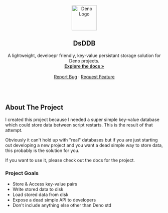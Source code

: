 
<!-- PROJECT LOGO -->
<br />
<p align="center">
  <a href="https://github.com/MaximilianHeidenreich/DsDDB">
    <img src="https://deno.land/images/deno_matrix.png" alt="Deno Logo" width="80" height="80">
  </a>

  <h2 align="center">DsDDB</h2>

  <p align="center">
    A lightweight, develoepr friendly, key-value persistant storage solution for Deno projects</a>.
    <br />
    <a href="https://dsddb.mod.land"><strong>Explore the docs »</strong></a>
    <br />
    <br />
    <a href="https://github.com/MaximilianHeidenreich/DsDDB/issues">Report Bug</a>
    ·
    <a href="https://github.com/MaximilianHeidenreich/DsDDB/issues">Request Feature</a>
  </p>
</p>

<br><br>
<!-- ABOUT THE PROJECT -->
## About The Project

I created this project because I needed a super simple key-value database which could store data between script restarts. This is the result of that attempt.

Obviously it can't hold up with "real" databases but if you are just starting out developing a new project and you want a dead simple way to store data, this probably is the solution for you.

If you want to use it, please check out the docs for the project.

### Project Goals

- Store & Access key-value pairs
- Write stored data to disk
- Load stored data from disk
- Expose a dead simple API to developers
- Don't include anything else other than Deno std

<br></br>
